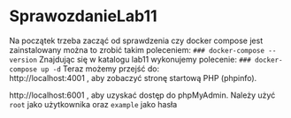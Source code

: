 # SprawozdanieLab11
Na początek trzeba zacząć od sprawdzenia czy docker compose jest zainstalowany można to zrobić takim poleceniem:
`### docker-compose --version`
Znajdując się w katalogu lab11 wykonujemy polecenie:
`### docker-compose up -d`
Teraz możemy przejść do:  
http://localhost:4001 , aby zobaczyć stronę startową PHP (phpinfo).  
  
http://localhost:6001 , aby uzyskać dostęp do phpMyAdmin.
Należy użyć `root` jako użytkownika oraz `example` jako hasła
